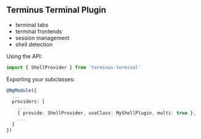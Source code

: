 Terminus Terminal Plugin
------------------------

* terminal tabs
* terminal frontends
* session management
* shell detection

Using the API:

```ts
import { ShellProvider } from 'terminus-terminal'
```

Exporting your subclasses:

```ts
@NgModule({
  ...
  providers: [
    ...
    { provide: ShellProvider, useClass: MyShellPlugin, multi: true },
    ...
  ]
})
```
